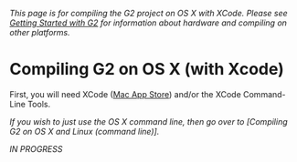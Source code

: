 _This page is for compiling the G2 project on OS X with XCode. Please see [Getting Started with G2](Getting-Started-with-G2) for information about hardware and compiling on other platforms._

# Compiling G2 on OS X (with Xcode)

First, you will need XCode ([Mac App Store](https://itunes.apple.com/us/app/xcode/id497799835?mt=12)) and/or the XCode Command-Line Tools.

_If you wish to just use the OS X command line, then go over to [Compiling G2 on OS X and Linux (command line)]._

_IN PROGRESS_